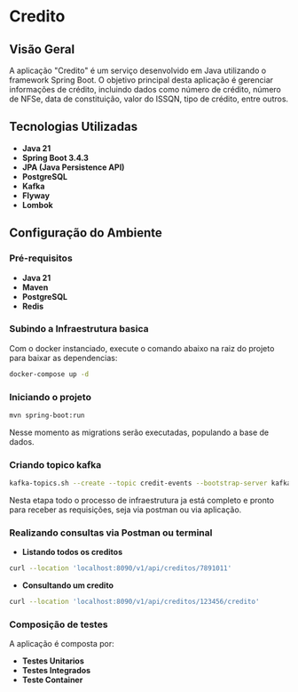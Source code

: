 # Credito

## Visão Geral

A aplicação "Credito" é um serviço desenvolvido em Java utilizando o framework Spring Boot. O objetivo principal desta aplicação é gerenciar informações de crédito, incluindo dados como número de crédito, número de NFSe, data de constituição, valor do ISSQN, tipo de crédito, entre outros.

## Tecnologias Utilizadas

- **Java 21**
- **Spring Boot 3.4.3**
- **JPA (Java Persistence API)**
- **PostgreSQL**
- **Kafka**
- **Flyway**
- **Lombok**

## Configuração do Ambiente

### Pré-requisitos

- **Java 21**
- **Maven**
- **PostgreSQL**
- **Redis**

### Subindo a Infraestrutura basica
Com o docker instanciado, execute o comando abaixo na raiz do projeto para baixar as dependencias:
```sh
docker-compose up -d
```
### Iniciando o projeto
```sh
mvn spring-boot:run
```
Nesse momento as migrations serão executadas, populando a base de dados.

### Criando topico kafka
```sh
kafka-topics.sh --create --topic credit-events --bootstrap-server kafka:9092 --partitions 1 --replication-factor 1
```
Nesta etapa todo o processo de infraestrutura ja está completo e pronto para receber as requisições, seja via postman ou
via aplicação.

### Realizando consultas via Postman ou terminal

- **Listando todos os creditos**
```sh
curl --location 'localhost:8090/v1/api/creditos/7891011'
```
- **Consultando um credito**
```sh
curl --location 'localhost:8090/v1/api/creditos/123456/credito'
```
### Composição de testes
A aplicação é composta por:
- **Testes Unitarios**
- **Testes Integrados**
- **Teste Container**